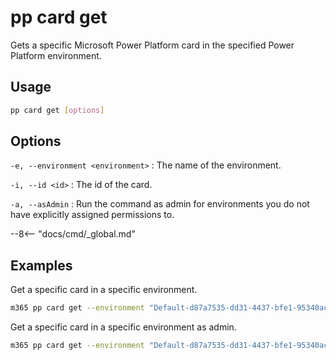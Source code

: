 # pp card get

Gets a specific Microsoft Power Platform card in the specified Power Platform environment.

## Usage

```sh
pp card get [options]
```

## Options

`-e, --environment <environment>`
: The name of the environment.

`-i, --id <id>`
: The id of the card.

`-a, --asAdmin`
: Run the command as admin for environments you do not have explicitly assigned permissions to.

--8<-- "docs/cmd/_global.md"

## Examples

Get a specific card in a specific environment.

```sh
m365 pp card get --environment "Default-d87a7535-dd31-4437-bfe1-95340acd55c5" --id "408e3f42-4c9e-4c93-8aaf-3cbdea9179aa"
```

Get a specific card in a specific environment as admin.

```sh
m365 pp card get --environment "Default-d87a7535-dd31-4437-bfe1-95340acd55c5" --id "408e3f42-4c9e-4c93-8aaf-3cbdea9179aa" --asAdmin
